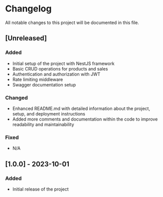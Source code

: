 # Changelog

All notable changes to this project will be documented in this file.

## [Unreleased]

### Added
- Initial setup of the project with NestJS framework
- Basic CRUD operations for products and sales
- Authentication and authorization with JWT
- Rate limiting middleware
- Swagger documentation setup

### Changed
- Enhanced README.md with detailed information about the project, setup, and deployment instructions
- Added more comments and documentation within the code to improve readability and maintainability

### Fixed
- N/A

## [1.0.0] - 2023-10-01

### Added
- Initial release of the project
